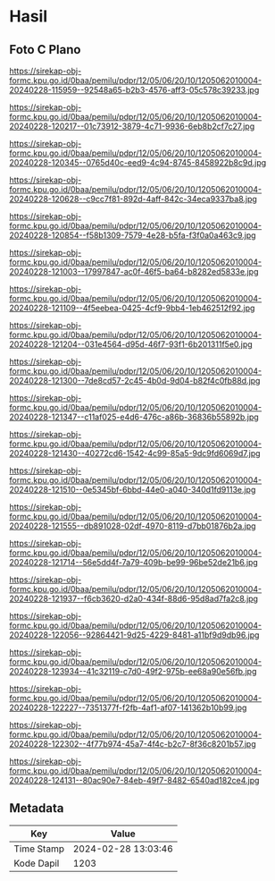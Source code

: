 # Hasil

## Foto C Plano

https://sirekap-obj-formc.kpu.go.id/0baa/pemilu/pdpr/12/05/06/20/10/1205062010004-20240228-115959--92548a65-b2b3-4576-aff3-05c578c39233.jpg

https://sirekap-obj-formc.kpu.go.id/0baa/pemilu/pdpr/12/05/06/20/10/1205062010004-20240228-120217--01c73912-3879-4c71-9936-6eb8b2cf7c27.jpg

https://sirekap-obj-formc.kpu.go.id/0baa/pemilu/pdpr/12/05/06/20/10/1205062010004-20240228-120345--0765d40c-eed9-4c94-8745-8458922b8c9d.jpg

https://sirekap-obj-formc.kpu.go.id/0baa/pemilu/pdpr/12/05/06/20/10/1205062010004-20240228-120628--c9cc7f81-892d-4aff-842c-34eca9337ba8.jpg

https://sirekap-obj-formc.kpu.go.id/0baa/pemilu/pdpr/12/05/06/20/10/1205062010004-20240228-120854--f58b1309-7579-4e28-b5fa-f3f0a0a463c9.jpg

https://sirekap-obj-formc.kpu.go.id/0baa/pemilu/pdpr/12/05/06/20/10/1205062010004-20240228-121003--17997847-ac0f-46f5-ba64-b8282ed5833e.jpg

https://sirekap-obj-formc.kpu.go.id/0baa/pemilu/pdpr/12/05/06/20/10/1205062010004-20240228-121109--4f5eebea-0425-4cf9-9bb4-1eb462512f92.jpg

https://sirekap-obj-formc.kpu.go.id/0baa/pemilu/pdpr/12/05/06/20/10/1205062010004-20240228-121204--031e4564-d95d-46f7-93f1-6b201311f5e0.jpg

https://sirekap-obj-formc.kpu.go.id/0baa/pemilu/pdpr/12/05/06/20/10/1205062010004-20240228-121300--7de8cd57-2c45-4b0d-9d04-b82f4c0fb88d.jpg

https://sirekap-obj-formc.kpu.go.id/0baa/pemilu/pdpr/12/05/06/20/10/1205062010004-20240228-121347--c11af025-e4d6-476c-a86b-36836b55892b.jpg

https://sirekap-obj-formc.kpu.go.id/0baa/pemilu/pdpr/12/05/06/20/10/1205062010004-20240228-121430--40272cd6-1542-4c99-85a5-9dc9fd6069d7.jpg

https://sirekap-obj-formc.kpu.go.id/0baa/pemilu/pdpr/12/05/06/20/10/1205062010004-20240228-121510--0e5345bf-6bbd-44e0-a040-340d1fd9113e.jpg

https://sirekap-obj-formc.kpu.go.id/0baa/pemilu/pdpr/12/05/06/20/10/1205062010004-20240228-121555--db891028-02df-4970-8119-d7bb01876b2a.jpg

https://sirekap-obj-formc.kpu.go.id/0baa/pemilu/pdpr/12/05/06/20/10/1205062010004-20240228-121714--56e5dd4f-7a79-409b-be99-96be52de21b6.jpg

https://sirekap-obj-formc.kpu.go.id/0baa/pemilu/pdpr/12/05/06/20/10/1205062010004-20240228-121937--f6cb3620-d2a0-434f-88d6-95d8ad7fa2c8.jpg

https://sirekap-obj-formc.kpu.go.id/0baa/pemilu/pdpr/12/05/06/20/10/1205062010004-20240228-122056--92864421-9d25-4229-8481-a11bf9d9db96.jpg

https://sirekap-obj-formc.kpu.go.id/0baa/pemilu/pdpr/12/05/06/20/10/1205062010004-20240228-123934--41c32119-c7d0-49f2-975b-ee68a90e56fb.jpg

https://sirekap-obj-formc.kpu.go.id/0baa/pemilu/pdpr/12/05/06/20/10/1205062010004-20240228-122227--7351377f-f2fb-4af1-af07-141362b10b99.jpg

https://sirekap-obj-formc.kpu.go.id/0baa/pemilu/pdpr/12/05/06/20/10/1205062010004-20240228-122302--4f77b974-45a7-4f4c-b2c7-8f36c8201b57.jpg

https://sirekap-obj-formc.kpu.go.id/0baa/pemilu/pdpr/12/05/06/20/10/1205062010004-20240228-124131--80ac90e7-84eb-49f7-8482-6540ad182ce4.jpg


## Metadata

| Key        | Value               |
| ---------- | ------------------- |
| Time Stamp | 2024-02-28 13:03:46 |
| Kode Dapil | 1203                |



